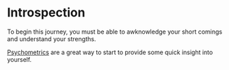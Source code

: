 # Introspection

To begin this journey, you must be able to awknowledge your short comings and understand your strengths.

 [Psychometrics](./01_Autonomy/current_mindset/psychometrics.md) are a great way to start to provide some quick insight into yourself. 